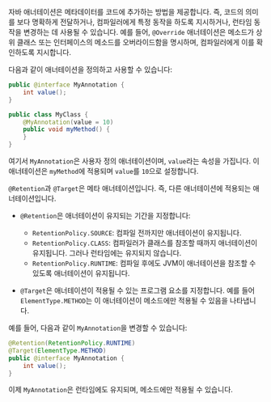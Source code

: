 자바 애너테이션은 메타데이터를 코드에 추가하는 방법을 제공합니다. 즉, 코드의 의미를 보다 명확하게 전달하거나, 컴파일러에게 특정 동작을 하도록 지시하거나, 런타임 동작을 변경하는 데 사용될 수 있습니다. 예를 들어, `@Override` 애너테이션은 메소드가 상위 클래스 또는 인터페이스의 메소드를 오버라이드함을 명시하며, 컴파일러에게 이를 확인하도록 지시합니다.

다음과 같이 애너테이션을 정의하고 사용할 수 있습니다:
```java
public @interface MyAnnotation {
    int value();
}

public class MyClass {
    @MyAnnotation(value = 10)
    public void myMethod() {
    }
}
```
여기서 `MyAnnotation`은 사용자 정의 애너테이션이며, `value`라는 속성을 가집니다. 이 애너테이션은 `myMethod`에 적용되며 `value`를 `10`으로 설정합니다.

`@Retention`과 `@Target`은 메타 애너테이션입니다. 즉, 다른 애너테이션에 적용되는 애너테이션입니다.

- `@Retention`은 애너테이션이 유지되는 기간을 지정합니다:
  - `RetentionPolicy.SOURCE`: 컴파일 전까지만 애너테이션이 유지됩니다.
  - `RetentionPolicy.CLASS`: 컴파일러가 클래스를 참조할 때까지 애너테이션이 유지됩니다. 그러나 런타임에는 유지되지 않습니다.
  - `RetentionPolicy.RUNTIME`: 컴파일 후에도 JVM이 애너테이션을 참조할 수 있도록 애너테이션이 유지됩니다.

- `@Target`은 애너테이션이 적용될 수 있는 프로그램 요소를 지정합니다. 예를 들어 `ElementType.METHOD`는 이 애너테이션이 메소드에만 적용될 수 있음을 나타냅니다.

예를 들어, 다음과 같이 `MyAnnotation`을 변경할 수 있습니다:

```java
@Retention(RetentionPolicy.RUNTIME)
@Target(ElementType.METHOD)
public @interface MyAnnotation {
    int value();
}
```
이제 `MyAnnotation`은 런타임에도 유지되며, 메소드에만 적용될 수 있습니다.